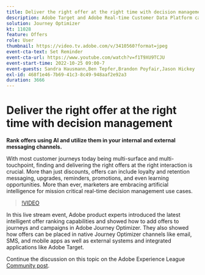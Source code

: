 ```yaml
---
title: Deliver the right offer at the right time with decision management
description: Adobe Target and Adobe Real-time Customer Data Platform can be integrated to provide a more personalized customer experience. In this livestream event, see how integrating these two platforms can help businesses collect data in real time, and then create and test targeted experiences. See the end to end process of this powerful capability in a live demonstration.
solution: Journey Optimizer
kt: 11028
feature: Offers
role: User
thumbnail: https://video.tv.adobe.com/v/3410560?format=jpeg
event-cta-text: Set Reminder
event-cta-url: https://www.youtube.com/watch?v=f1T9XU9TCJU
event-start-time: 2022-10-25 09:00-7
event-guests: Sandra Hausmann,Ben Tepfer,Brandon Poyfair,Jason Hickey
exl-id: 468f1e46-7b69-41c3-8c49-948aaf2e92a3
duration: 3666
---
```

# Deliver the right offer at the right time with decision management

**Rank offers using AI and utilize them in your internal and external messaging channels.**

With most customer journeys today being multi-surface and multi-touchpoint, finding and delivering the right offers at the right interaction is crucial. More than just discounts, offers can include loyalty and retention messaging, upgrades, reminders, promotions, and even learning opportunities. More than ever, marketers are embracing artificial intelligence for mission critical real-time decision management use cases.

>[!VIDEO](https://video.tv.adobe.com/v/3410560/?quality=12&learn=on)

In this live stream event, Adobe product experts introduced the latest intelligent offer ranking capabilities and showed how to add offers to journeys and campaigns in Adobe Journey Optimizer.  They also showed how offers can be placed in native Journey Optimizer channels like email, SMS, and mobile apps as well as external systems and integrated applications like Adobe Target.

Continue the discussion on this topic on the Adobe Experience League [Community post](https://experienceleaguecommunities.adobe.com/t5/journey-optimizer-discussions/experience-league-live-post-session-discussion-deliver-the-right/m-p/554802#M55).
